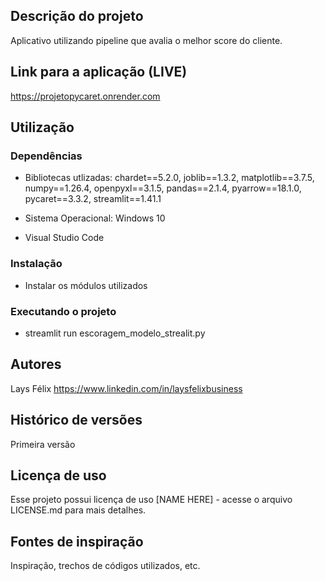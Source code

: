 <!-- # Projeto Pycaret

Um simples resumo do uso/propósito do projeto.
-->

## Descrição do projeto

Aplicativo utilizando pipeline que avalia o melhor score do cliente. 

## Link para a aplicação (LIVE)

https://projetopycaret.onrender.com

## Utilização

### Dependências

* Bibliotecas utlizadas:
chardet==5.2.0,
joblib==1.3.2,
matplotlib==3.7.5,
numpy==1.26.4,
openpyxl==3.1.5,
pandas==2.1.4,
pyarrow==18.1.0,
pycaret==3.3.2,
streamlit==1.41.1

* Sistema Operacional: Windows 10
* Visual Studio Code

### Instalação

* Instalar os módulos utilizados


### Executando o projeto

* streamlit run escoragem_modelo_strealit.py

<!-- ## Ajuda

Qualquer ponto importante de problemas ou erros comuns
```
comando para rodar se o programa tiver uma informação de ajuda
```
--> 

## Autores

Lays Félix 
https://www.linkedin.com/in/laysfelixbusiness

## Histórico de versões

Primeira versão

## Licença de uso

Esse projeto possui licença de uso [NAME HERE] - acesse o arquivo LICENSE.md para mais detalhes.

## Fontes de inspiração

Inspiração, trechos de códigos utilizados, etc.
